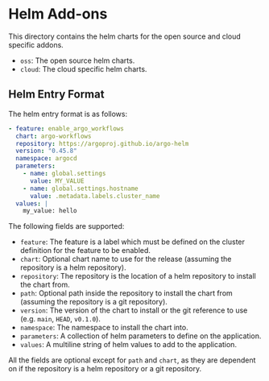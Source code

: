 # Helm Add-ons

This directory contains the helm charts for the open source and cloud specific addons.

- `oss`: The open source helm charts.
- `cloud`: The cloud specific helm charts.

## Helm Entry Format

The helm entry format is as follows:

```yaml
- feature: enable_argo_workflows
  chart: argo-workflows
  repository: https://argoproj.github.io/argo-helm
  version: "0.45.8"
  namespace: argocd
  parameters:
    - name: global.settings
      value: MY_VALUE
    - name: global.settings.hostname
      value: .metadata.labels.cluster_name
  values: |
    my_value: hello    
```

The following fields are supported:

- `feature`: The feature is a label which must be defined on the cluster definition for the feature to be enabled.
- `chart`: Optional chart name to use for the release (assuming the repository is a helm repository).
- `repository`: The repository is the location of a helm repository to install the chart from.
- `path`: Optional path inside the repository to install the chart from (assuming the repository is a git repository).
- `version`: The version of the chart to install or the git reference to use (e.g. `main`, `HEAD`, `v0.1.0`).
- `namespace`: The namespace to install the chart into.
- `parameters`: A collection of helm parameters to define on the application.
- `values`: A multiline string of helm values to add to the application.

All the fields are optional except for `path` and `chart`, as they are dependent on if the repository is a helm repository or a git repository.
